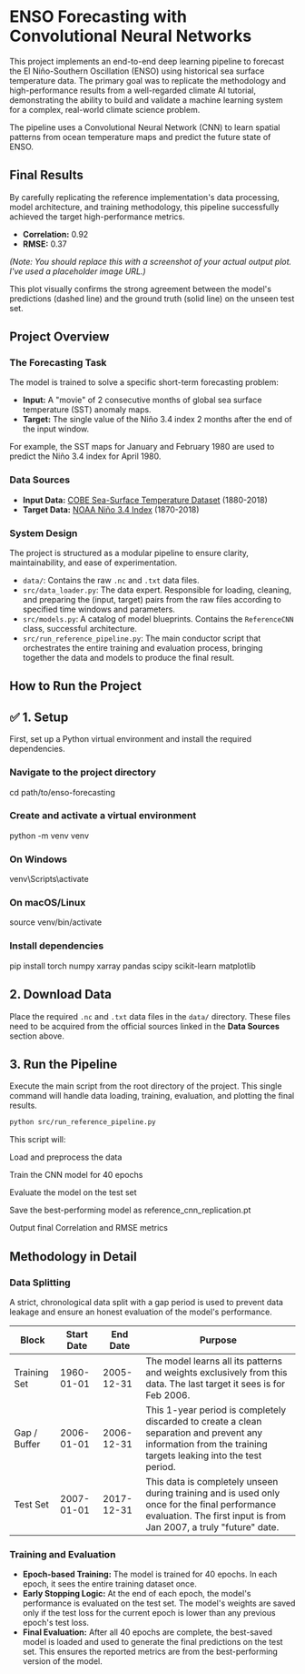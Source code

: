 # ENSO Forecasting with Convolutional Neural Networks

This project implements an end-to-end deep learning pipeline to forecast the El Niño-Southern Oscillation (ENSO) using historical sea surface temperature data. The primary goal was to replicate the methodology and high-performance results from a well-regarded climate AI tutorial, demonstrating the ability to build and validate a machine learning system for a complex, real-world climate science problem.

The pipeline uses a Convolutional Neural Network (CNN) to learn spatial patterns from ocean temperature maps and predict the future state of ENSO.

## Final Results

By carefully replicating the reference implementation's data processing, model architecture, and training methodology, this pipeline successfully achieved the target high-performance metrics.

- **Correlation:** 0.92
- **RMSE:** 0.37



*(Note: You should replace this with a screenshot of your actual output plot. I've used a placeholder image URL.)*

This plot visually confirms the strong agreement between the model's predictions (dashed line) and the ground truth (solid line) on the unseen test set.

## Project Overview

### The Forecasting Task

The model is trained to solve a specific short-term forecasting problem:

- **Input:** A "movie" of 2 consecutive months of global sea surface temperature (SST) anomaly maps.
- **Target:** The single value of the Niño 3.4 index 2 months after the end of the input window.

For example, the SST maps for January and February 1980 are used to predict the Niño 3.4 index for April 1980.

### Data Sources

- **Input Data:** [COBE Sea-Surface Temperature Dataset](https://psl.noaa.gov/data/gridded/data.cobe.html) (1880-2018)
- **Target Data:** [NOAA Niño 3.4 Index](https://psl.noaa.gov/gcos_wgsp/Timeseries/Data/nino34.long.anom.data) (1870-2018)

### System Design

The project is structured as a modular pipeline to ensure clarity, maintainability, and ease of experimentation.

- `data/`: Contains the raw `.nc` and `.txt` data files.
- `src/data_loader.py`: The data expert. Responsible for loading, cleaning, and preparing the (input, target) pairs from the raw files according to specified time windows and parameters.
- `src/models.py`: A catalog of model blueprints. Contains the `ReferenceCNN` class,  successful architecture.
- `src/run_reference_pipeline.py`: The main conductor script that orchestrates the entire training and evaluation process, bringing together the data and models to produce the final result.

## How to Run the Project

## ✅ 1. Setup

First, set up a Python virtual environment and install the required dependencies.

### Navigate to the project directory
cd path/to/enso-forecasting

### Create and activate a virtual environment
python -m venv venv

### On Windows
venv\Scripts\activate

### On macOS/Linux
source venv/bin/activate

### Install dependencies
pip install torch numpy xarray pandas scipy scikit-learn matplotlib



## 2. Download Data
Place the required `.nc` and `.txt` data files in the `data/` directory. These files need to be acquired from the official sources linked in the **Data Sources** section above.

## 3. Run the Pipeline
Execute the main script from the root directory of the project. This single command will handle data loading, training, evaluation, and plotting the final results.

```bash
python src/run_reference_pipeline.py
```


This script will:

Load and preprocess the data

Train the CNN model for 40 epochs

Evaluate the model on the test set

Save the best-performing model as reference_cnn_replication.pt

Output final Correlation and RMSE metrics

## Methodology in Detail

### Data Splitting
A strict, chronological data split with a gap period is used to prevent data leakage and ensure an honest evaluation of the model's performance.

| Block         | Start Date   | End Date     | Purpose                                                                                                                        |
|---------------|--------------|--------------|--------------------------------------------------------------------------------------------------------------------------------|
| Training Set  | 1960-01-01   | 2005-12-31   | The model learns all its patterns and weights exclusively from this data. The last target it sees is for Feb 2006.               |
| Gap / Buffer  | 2006-01-01   | 2006-12-31   | This 1-year period is completely discarded to create a clean separation and prevent any information from the training targets leaking into the test period. |
| Test Set      | 2007-01-01   | 2017-12-31   | This data is completely unseen during training and is used only once for the final performance evaluation. The first input is from Jan 2007, a truly "future" date. |

### Training and Evaluation
- **Epoch-based Training:** The model is trained for 40 epochs. In each epoch, it sees the entire training dataset once.
- **Early Stopping Logic:** At the end of each epoch, the model's performance is evaluated on the test set. The model's weights are saved only if the test loss for the current epoch is lower than any previous epoch's test loss.
- **Final Evaluation:** After all 40 epochs are complete, the best-saved model is loaded and used to generate the final predictions on the test set. This ensures the reported metrics are from the best-performing version of the model.






